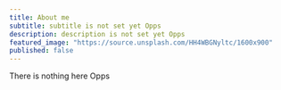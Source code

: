 ```yaml
---
title: About me
subtitle: subtitle is not set yet Opps
description: description is not set yet Opps
featured_image: "https://source.unsplash.com/HH4WBGNyltc/1600x900"
published: false
---
```

There is nothing here Opps
